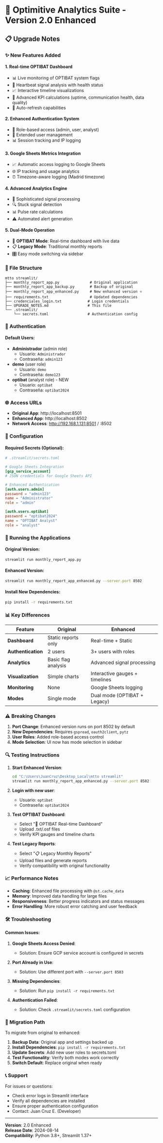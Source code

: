 # 🚀 Optimitive Analytics Suite - Version 2.0 Enhanced

## 📋 Upgrade Notes

### ✨ New Features Added

#### 1. **Real-time OPTIBAT Dashboard**
- 📊 Live monitoring of OPTIBAT system flags
- 💓 Heartbeat signal analysis with health status
- 📈 Interactive timeline visualizations
- 🎯 Advanced KPI calculations (uptime, communication health, data quality)
- 🔄 Auto-refresh capabilities

#### 2. **Enhanced Authentication System**
- 👥 Role-based access (admin, user, analyst)
- 🔐 Extended user management
- 📊 Session tracking and IP logging

#### 3. **Google Sheets Metrics Integration**
- 📈 Automatic access logging to Google Sheets
- 🌐 IP tracking and usage analytics
- ⏰ Timezone-aware logging (Madrid timezone)

#### 4. **Advanced Analytics Engine**
- 🧮 Sophisticated signal processing
- 🔍 Stuck signal detection
- 📊 Pulse rate calculations
- ⚠️ Automated alert generation

#### 5. **Dual-Mode Operation**
- 🔄 **OPTIBAT Mode**: Real-time dashboard with live data
- 📋 **Legacy Mode**: Traditional monthly reports
- 🎛️ Easy mode switching via sidebar

### 📁 File Structure

```
mtto streamlit/
├── monthly_report_app.py              # Original application
├── monthly_report_app_backup.py       # Backup of original
├── monthly_report_app_enhanced.py     # New enhanced version ⭐
├── requirements.txt                   # Updated dependencies
├── credenciales_login.txt            # Login credentials
├── UPGRADE_NOTES.md                  # This file
└── .streamlit/
    └── secrets.toml                  # Authentication config
```

### 🔑 Authentication

#### Default Users:
- **Administrador** (admin role)
  - Usuario: `Administrador`
  - Contraseña: `admin123`
- **demo** (user role)
  - Usuario: `demo` 
  - Contraseña: `demo123`
- **optibat** (analyst role) - NEW
  - Usuario: `optibat`
  - Contraseña: `optibat2024`

### 🌐 Access URLs

- **Original App**: http://localhost:8501
- **Enhanced App**: http://localhost:8502
- **Network Access**: http://192.168.1.131:8501 / :8502

### 🔧 Configuration

#### Required Secrets (Optional):
```toml
# .streamlit/secrets.toml

# Google Sheets Integration
[gcp_service_account]
# JSON credentials for Google Sheets API

# Enhanced Authentication
[auth.users.admin]
password = "admin123"
name = "Administrator"
role = "admin"

[auth.users.optibat]
password = "optibat2024" 
name = "OPTIBAT Analyst"
role = "analyst"
```

### 🚀 Running the Applications

#### Original Version:
```bash
streamlit run monthly_report_app.py
```

#### Enhanced Version:
```bash
streamlit run monthly_report_app_enhanced.py --server.port 8502
```

#### Install New Dependencies:
```bash
pip install -r requirements.txt
```

### 📊 Key Differences

| Feature | Original | Enhanced |
|---------|----------|----------|
| **Dashboard** | Static reports only | Real-time + Static |
| **Authentication** | 2 users | 3+ users with roles |
| **Analytics** | Basic flag analysis | Advanced signal processing |
| **Visualization** | Simple charts | Interactive gauges + timelines |
| **Monitoring** | None | Google Sheets logging |
| **Modes** | Single mode | Dual mode (OPTIBAT + Legacy) |

### ⚠️ Breaking Changes

1. **Port Change**: Enhanced version runs on port 8502 by default
2. **New Dependencies**: Requires `gspread`, `oauth2client`, `pytz`
3. **User Roles**: Added role-based access control
4. **Mode Selection**: UI now has mode selection in sidebar

### 🔍 Testing Instructions

1. **Start Enhanced Version**:
   ```bash
   cd "C:\Users\JuanCruz\Desktop_Local\mtto streamlit"
   streamlit run monthly_report_app_enhanced.py --server.port 8502
   ```

2. **Login with new user**:
   - Usuario: `optibat`
   - Contraseña: `optibat2024`

3. **Test OPTIBAT Dashboard**:
   - Select "🔄 OPTIBAT Real-time Dashboard"
   - Upload .txt/.osf files
   - Verify KPI gauges and timeline charts

4. **Test Legacy Reports**:
   - Select "📋 Legacy Monthly Reports" 
   - Upload files and generate reports
   - Verify compatibility with original functionality

### 📈 Performance Notes

- **Caching**: Enhanced file processing with `@st.cache_data`
- **Memory**: Improved data handling for large files
- **Responsiveness**: Better progress indicators and status messages
- **Error Handling**: More robust error catching and user feedback

### 🛠️ Troubleshooting

#### Common Issues:

1. **Google Sheets Access Denied**:
   - Solution: Ensure GCP service account is configured in secrets

2. **Port Already in Use**:
   - Solution: Use different port with `--server.port 8503`

3. **Missing Dependencies**:
   - Solution: Run `pip install -r requirements.txt`

4. **Authentication Failed**:
   - Solution: Check `.streamlit/secrets.toml` configuration

### 🔄 Migration Path

To migrate from original to enhanced:

1. **Backup Data**: Original app and settings backed up
2. **Install Dependencies**: `pip install -r requirements.txt`
3. **Update Secrets**: Add new user roles to secrets.toml
4. **Test Functionality**: Verify both modes work correctly
5. **Switch Default**: Replace original when ready

### 📞 Support

For issues or questions:
- Check error logs in Streamlit interface
- Verify all dependencies are installed
- Ensure proper authentication configuration
- Contact: Juan Cruz E. (Developer)

---

**Version**: 2.0 Enhanced  
**Release Date**: 2024-08-14  
**Compatibility**: Python 3.8+, Streamlit 1.37+